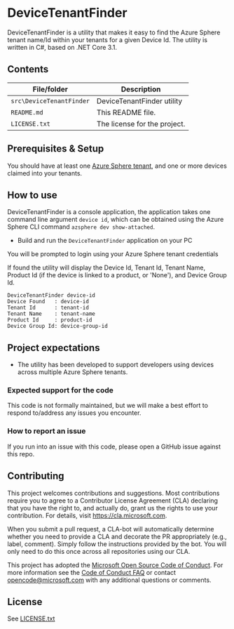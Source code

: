 # DeviceTenantFinder

DeviceTenantFinder is a utility that makes it easy to find the Azure Sphere tenant name/Id within your tenants for a given Device Id. The utility is written in C#, based on .NET Core 3.1.

## Contents

| File/folder | Description |
|-------------|-------------|
| `src\DeviceTenantFinder`       | DeviceTenantFinder utility |
| `README.md` | This README file. |
| `LICENSE.txt`   | The license for the project. |

## Prerequisites & Setup

You should have at least one [Azure Sphere tenant](https://learn.microsoft.com/en-us/azure-sphere/deployment/create-tenant), and one or more devices claimed into your tenants.

## How to use

DeviceTenantFinder is a console application, the application takes one command line argument `device id`, which can be obtained using the Azure Sphere CLI command `azsphere dev show-attached`.

* Build and run the `DeviceTenantFinder` application on your PC

You will be prompted to login using your Azure Sphere tenant credentials

If found the utility will display the Device Id, Tenant Id, Tenant Name, Product Id (if the device is linked to a product, or 'None'), and Device Group Id.

```dos
DeviceTenantFinder device-id
Device Found   : device-id
Tenant Id      : tenant-id
Tenant Name    : tenant-name
Product Id     : product-id
Device Group Id: device-group-id
```

## Project expectations

* The utility has been developed to support developers using devices across multiple Azure Sphere tenants.

### Expected support for the code

This code is not formally maintained, but we will make a best effort to respond to/address any issues you encounter.

### How to report an issue

If you run into an issue with this code, please open a GitHub issue against this repo.

## Contributing

This project welcomes contributions and suggestions. Most contributions require you to
agree to a Contributor License Agreement (CLA) declaring that you have the right to,
and actually do, grant us the rights to use your contribution. For details, visit
https://cla.microsoft.com.

When you submit a pull request, a CLA-bot will automatically determine whether you need
to provide a CLA and decorate the PR appropriately (e.g., label, comment). Simply follow the
instructions provided by the bot. You will only need to do this once across all repositories using our CLA.

This project has adopted the [Microsoft Open Source Code of Conduct](https://opensource.microsoft.com/codeofconduct/).
For more information see the [Code of Conduct FAQ](https://opensource.microsoft.com/codeofconduct/faq/)
or contact [opencode@microsoft.com](mailto:opencode@microsoft.com) with any additional questions or comments.

## License

See [LICENSE.txt](./LICENSE.txt)
